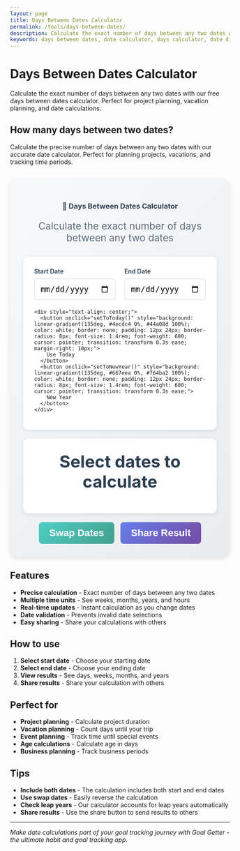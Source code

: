 ```yaml
---
layout: page
title: Days Between Dates Calculator
permalink: /tools/days-between-dates/
description: Calculate the exact number of days between any two dates with our free days between dates calculator. Perfect for project planning, vacation planning, and date calculations.
keywords: days between dates, date calculator, days calculator, date difference, time calculator
---
```


# Days Between Dates Calculator

Calculate the exact number of days between any two dates with our free days between dates calculator. Perfect for project planning, vacation planning, and date calculations.

## How many days between two dates?

Calculate the precise number of days between any two dates with our accurate date calculator. Perfect for planning projects, vacations, and tracking time periods.

<div class="calculator-container" style="background: linear-gradient(135deg, #f8f9fa 0%, #e9ecef 100%); padding: 30px; border-radius: 16px; margin: 30px 0; box-shadow: 0 4px 12px rgba(0,0,0,0.1);">
  <div class="calculator-header" style="text-align: center; margin-bottom: 30px;">
    <h3 style="color: #2c3e50; margin-bottom: 10px;">📅 Days Between Dates Calculator</h3>
    <p style="color: #5a6c7d; font-size: 1.4rem;">Calculate the exact number of days between any two dates</p>
  </div>
  
  <div class="calculator-inputs" style="background: white; padding: 25px; border-radius: 12px; box-shadow: 0 2px 8px rgba(0,0,0,0.1); margin-bottom: 20px;">
    <div style="display: grid; grid-template-columns: 1fr 1fr; gap: 20px; margin-bottom: 20px;">
      <div>
        <label for="startDate" style="display: block; font-weight: 600; color: #2c3e50; margin-bottom: 8px;">Start Date</label>
        <input type="date" id="startDate" style="width: 100%; padding: 12px; border: 2px solid #e9ecef; border-radius: 8px; font-size: 1.1rem; transition: border-color 0.3s ease;" onchange="calculateDays()">
      </div>
      <div>
        <label for="endDate" style="display: block; font-weight: 600; color: #2c3e50; margin-bottom: 8px;">End Date</label>
        <input type="date" id="endDate" style="width: 100%; padding: 12px; border: 2px solid #e9ecef; border-radius: 8px; font-size: 1.1rem; transition: border-color 0.3s ease;" onchange="calculateDays()">
      </div>
    </div>
    
    <div style="text-align: center;">
      <button onclick="setToToday()" style="background: linear-gradient(135deg, #4ecdc4 0%, #44a08d 100%); color: white; border: none; padding: 12px 24px; border-radius: 8px; font-size: 1.4rem; font-weight: 600; cursor: pointer; transition: transform 0.3s ease; margin-right: 10px;">
        Use Today
      </button>
      <button onclick="setToNewYear()" style="background: linear-gradient(135deg, #667eea 0%, #764ba2 100%); color: white; border: none; padding: 12px 24px; border-radius: 8px; font-size: 1.4rem; font-weight: 600; cursor: pointer; transition: transform 0.3s ease;">
        New Year
      </button>
    </div>
  </div>
  
  <div class="result-display" style="text-align: center; padding: 30px; background: white; border-radius: 12px; box-shadow: 0 2px 8px rgba(0,0,0,0.1); margin-bottom: 20px;">
    <div id="result" style="font-size: 2.4rem; font-weight: 700; color: #2c3e50; margin-bottom: 20px;">
      Select dates to calculate
    </div>
    <div id="detailedBreakdown" style="display: grid; grid-template-columns: repeat(auto-fit, minmax(150px, 1fr)); gap: 15px;">
      <!-- Detailed breakdown will be inserted here -->
    </div>
  </div>
  
  <div class="calculator-actions" style="text-align: center;">
    <button onclick="swapDates()" style="background: linear-gradient(135deg, #4ecdc4 0%, #44a08d 100%); color: white; border: none; padding: 12px 24px; border-radius: 8px; font-size: 1.4rem; font-weight: 600; cursor: pointer; margin-right: 10px;">
      Swap Dates
    </button>
    <button onclick="shareResult()" style="background: linear-gradient(135deg, #667eea 0%, #764ba2 100%); color: white; border: none; padding: 12px 24px; border-radius: 8px; font-size: 1.4rem; font-weight: 600; cursor: pointer;">
      Share Result
    </button>
  </div>
</div>

<script>
function calculateDays() {
  const startDate = document.getElementById('startDate').value;
  const endDate = document.getElementById('endDate').value;
  
  if (!startDate || !endDate) {
    document.getElementById('result').innerHTML = 'Select both dates to calculate';
    document.getElementById('detailedBreakdown').innerHTML = '';
    return;
  }
  
  const start = new Date(startDate);
  const end = new Date(endDate);
  
  if (start > end) {
    document.getElementById('result').innerHTML = 'Start date must be before end date';
    document.getElementById('detailedBreakdown').innerHTML = '';
    return;
  }
  
  // Calculate the difference in milliseconds
  const timeDiff = end - start;
  
  // Calculate days
  const days = Math.floor(timeDiff / (1000 * 60 * 60 * 24));
  
  // Calculate additional time units
  const hours = Math.floor((timeDiff % (1000 * 60 * 60 * 24)) / (1000 * 60 * 60));
  const minutes = Math.floor((timeDiff % (1000 * 60 * 60)) / (1000 * 60));
  const seconds = Math.floor((timeDiff % (1000 * 60)) / 1000);
  
  // Calculate weeks and months
  const weeks = Math.floor(days / 7);
  const months = Math.floor(days / 30.44); // Average days per month
  const years = Math.floor(days / 365.25); // Account for leap years
  
  // Update main result
  document.getElementById('result').innerHTML = `${days} days`;
  
  // Create detailed breakdown
  const breakdown = `
    <div style="background: #f8f9fa; padding: 15px; border-radius: 8px;">
      <div style="font-weight: 600; color: #2c3e50;">Weeks</div>
      <div style="font-size: 2rem; font-weight: 700; color: #4ecdc4;">${weeks}</div>
    </div>
    <div style="background: #f8f9fa; padding: 15px; border-radius: 8px;">
      <div style="font-weight: 600; color: #2c3e50;">Months</div>
      <div style="font-size: 2rem; font-weight: 700; color: #667eea;">${months}</div>
    </div>
    <div style="background: #f8f9fa; padding: 15px; border-radius: 8px;">
      <div style="font-weight: 600; color: #2c3e50;">Years</div>
      <div style="font-size: 2rem; font-weight: 700; color: #4ecdc4;">${years}</div>
    </div>
    <div style="background: #f8f9fa; padding: 15px; border-radius: 8px;">
      <div style="font-weight: 600; color: #2c3e50;">Hours</div>
      <div style="font-size: 2rem; font-weight: 700; color: #667eea;">${(days * 24 + hours).toLocaleString()}</div>
    </div>
  `;
  
  document.getElementById('detailedBreakdown').innerHTML = breakdown;
}

function setToToday() {
  const today = new Date().toISOString().split('T')[0];
  document.getElementById('startDate').value = today;
  document.getElementById('endDate').value = today;
  calculateDays();
}

function setToNewYear() {
  const nextYear = new Date().getFullYear() + 1;
  const nextYearString = nextYear + '-01-01';
  const today = new Date().toISOString().split('T')[0];
  document.getElementById('startDate').value = today;
  document.getElementById('endDate').value = nextYearString;
  calculateDays();
}

function swapDates() {
  const startDate = document.getElementById('startDate').value;
  const endDate = document.getElementById('endDate').value;
  
  if (startDate && endDate) {
    document.getElementById('startDate').value = endDate;
    document.getElementById('endDate').value = startDate;
    calculateDays();
  }
}

function shareResult() {
  const startDate = document.getElementById('startDate').value;
  const endDate = document.getElementById('endDate').value;
  
  if (!startDate || !endDate) {
    alert('Please select both dates first');
    return;
  }
  
  const start = new Date(startDate);
  const end = new Date(endDate);
  const timeDiff = end - start;
  const days = Math.floor(timeDiff / (1000 * 60 * 60 * 24));
  
  const shareText = `There are ${days} days between ${startDate} and ${endDate}. Calculate your own: ${window.location.href}`;
  
  if (navigator.share) {
    navigator.share({
      title: 'Days Between Dates Calculator',
      text: shareText,
      url: window.location.href
    });
  } else {
    navigator.clipboard.writeText(shareText).then(() => {
      alert('Result copied to clipboard!');
    });
  }
}

// Initialize with today's date
document.addEventListener('DOMContentLoaded', function() {
  const today = new Date().toISOString().split('T')[0];
  document.getElementById('startDate').value = today;
  document.getElementById('endDate').value = today;
  calculateDays();
});
</script>

## Features

- **Precise calculation** - Exact number of days between any two dates
- **Multiple time units** - See weeks, months, years, and hours
- **Real-time updates** - Instant calculation as you change dates
- **Date validation** - Prevents invalid date selections
- **Easy sharing** - Share your calculations with others

## How to use

1. **Select start date** - Choose your starting date
2. **Select end date** - Choose your ending date  
3. **View results** - See days, weeks, months, and years
4. **Share results** - Share your calculation with others

## Perfect for

- **Project planning** - Calculate project duration
- **Vacation planning** - Count days until your trip
- **Event planning** - Track time until special events
- **Age calculations** - Calculate age in days
- **Business planning** - Track business periods

## Tips

- **Include both dates** - The calculation includes both start and end dates
- **Use swap dates** - Easily reverse the calculation
- **Check leap years** - Our calculator accounts for leap years automatically
- **Share results** - Use the share button to send results to others

---

*Make date calculations part of your goal tracking journey with Goal Getter - the ultimate habit and goal tracking app.*
